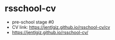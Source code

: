 # rsschool-cv
* pre-school stage #0
* CV link: https://jentlgiz.github.io/rsschool-cv/cv
* https://jentlgiz.github.io/rsschool-cv/

